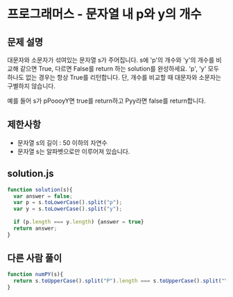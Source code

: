# 프로그래머스 - 문자열 내 p와 y의 개수

## 문제 설명
대문자와 소문자가 섞여있는 문자열 s가 주어집니다. s에 'p'의 개수와 'y'의 개수를 비교해 같으면 True, 다르면 False를 return 하는 solution를 완성하세요. 'p', 'y' 모두 하나도 없는 경우는 항상 True를 리턴합니다. 단, 개수를 비교할 때 대문자와 소문자는 구별하지 않습니다.  
  
예를 들어 s가 pPoooyY면 true를 return하고 Pyy라면 false를 return합니다.  

## 제한사항
- 문자열 s의 길이 : 50 이하의 자연수
- 문자열 s는 알파벳으로만 이루어져 있습니다.

## solution.js

``` javascript
function solution(s){
  var answer = false;
  var p = s.toLowerCase().split("p");
  var y = s.toLowerCase().split("y");
    
  if (p.length === y.length) {answer = true}
  return answer;
}
```

## 다른 사람 풀이
``` javascript
function numPY(s){
  return s.toUpperCase().split("P").length === s.toUpperCase().split("Y").length;
}
```